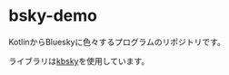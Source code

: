 # bsky-demo

KotlinからBlueskyに色々するプログラムのリポジトリです。

ライブラリは[kbsky](https://github.com/uakihir0/kbsky)を使用しています。